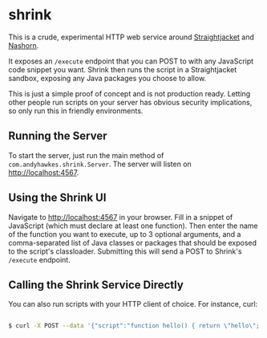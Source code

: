 shrink
======

This is a crude, experimental HTTP web service around [Straightjacket](https://github.com/azhawkes/straightjacket) and [Nashorn](http://www.oracle.com/technetwork/articles/java/jf14-nashorn-2126515.html).

It exposes an ```/execute``` endpoint that you can POST to with any JavaScript code snippet you want. Shrink then runs the script in a Straightjacket sandbox, exposing any Java packages you choose to allow.

This is just a simple proof of concept and is not production ready. Letting other people run scripts on your server has obvious security implications, so only run this in friendly environments.

Running the Server
------------------

To start the server, just run the main method of ```com.andyhawkes.shrink.Server```. The server will listen on [http://localhost:4567](http://localhost:4567).

Using the Shrink UI
-------------------

Navigate to [http://localhost:4567](http://localhost:4567) in your browser. Fill in a snippet of JavaScript (which must declare at least one function). Then enter the name of the function you want to execute, up to 3 optional arguments, and a comma-separated list of Java classes or packages that should be exposed to the script's classloader. Submitting this will send a POST to Shrink's ```/execute``` endpoint.

Calling the Shrink Service Directly
-----------------------------------

You can also run scripts with your HTTP client of choice. For instance, curl:

```sh

$ curl -X POST --data '{"script":"function hello() { return \"hello\"; }","function":"hello","arguments":[],"exposedJavaClasses":[""]}' http://localhost:4567/execute

```
